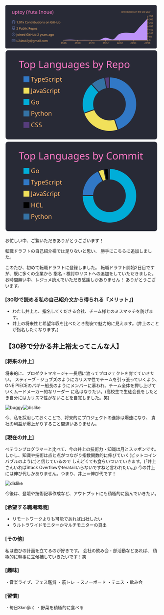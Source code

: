[![](https://raw.githubusercontent.com/uptoy/uptoy/master/profile-summary-card-output/dracula/0-profile-details.svg)](https://github.com/vn7n24fzkq/github-profile-summary-cards)
[![](https://raw.githubusercontent.com/uptoy/uptoy/master/profile-summary-card-output/dracula/1-repos-per-language.svg)](https://github.com/vn7n24fzkq/github-profile-summary-cards)
[![](https://raw.githubusercontent.com/uptoy/uptoy/master/profile-summary-card-output/dracula/2-most-commit-language.svg)](https://github.com/vn7n24fzkq/github-profile-summary-cards)







お忙しい中、ご覧いただきありがとうございます！


転職ドラフトの自己紹介欄では足りないと思い、
勝手にこちらに追加しました。


このたび、初めて転職ドラフトに登録しました。
転職ドラフト開始2日目ですが、既に多くの企業から
指名・検討中リストへの追加をしていただきました。
お時間無い中、レジュメ読んでいただき感謝しかありません！
ありがとうございます。



### [30秒で読める私の自己紹介文から得られる『メリット』]
- わたし井上と、指名してくださる会社、チーム様とのミスマッチを防げます。
- 井上の将来性と希望年収を比べたとき割安で魅力的に見えます。(井上のことが指名したくなります。)



## 【30秒で分かる井上裕太ってこんな人】



### [将来の井上]
将来的に、プロダクトマネージャー長期に渡ってプロジェクトを育てていきたい。
スティーブ・ジョブズのようにカリスマ性でチームを引っ張っていくより、
ONE PIECEのバギー船長のようにメンバーに慕われ、チーム全体を押し上げていくムードメーカー的なリーダー
に私はなりたい。(高校生で生徒会長をしたとき自分にはカリスマ性がないことを自覚しました。笑)

![buggy](https://res.cloudinary.com/yutainoue/image/upload/v1655404598/samples/bugi_vzqmyn.png)![dislike](https://res.cloudinary.com/yutainoue/image/upload/v1655404598/samples/jobs_r1jqfx.jpg)

今、私を採用しておくことで、将来的にプロジェクトの進捗は爆速になり、
貴社の利益が爆上がりすること間違いありません。




### [現在の井上]
ベテランプログラマーと比べて、今の井上の技術力・知識は月とスッポンです。
しかし、知識や技術は点と点がつながり指数関数的に伸びていく(ビットコインバブルのように)と信じているので
しんどくても食らいついていきます。(「井上さんいればStack Overflowやteratailいらないですねと言われたい。」)
今の井上には伸び代しかありません。つまり、井上＝伸び代です！

![dislike](https://res.cloudinary.com/yutainoue/image/upload/v1655403840/samples/nobi_etazal.jpg)

今後は、登壇や技術記事作成など、アウトプットにも積極的に励んでいきたい。




### [希望する職場環境]
- リモートワークよりも可能であれば出社したい
- ウルトラワイドモニターかマルチモニターの貸出


### [その他]
私は遊びの計画を立てるのが好きです。
会社の飲み会・部活動などあれば、
積極的に幹事に立候補していきたいです！笑


### [趣味]
・音楽ライブ、フェス鑑賞
・筋トレ
・スノーボード
・テニス
・飲み会

### [習慣]
・毎日3km歩く
・野菜を積極的に食べる
